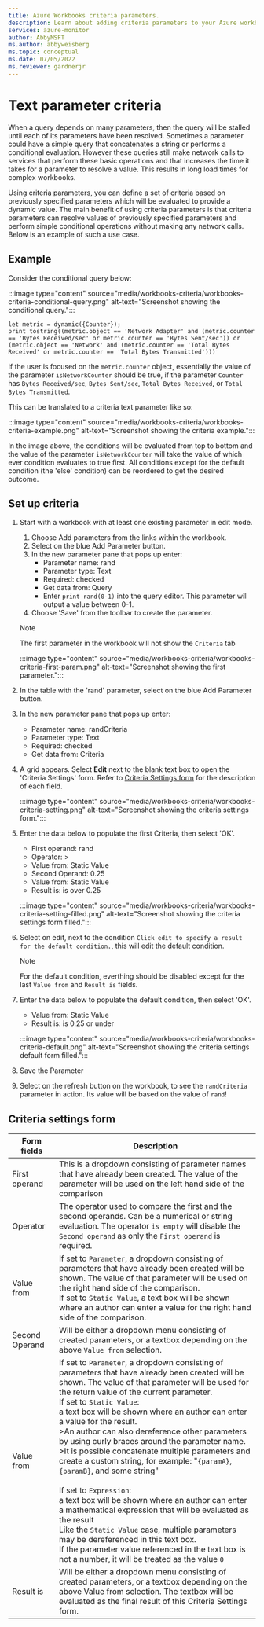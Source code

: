 ```yaml
---
title: Azure Workbooks criteria parameters.
description: Learn about adding criteria parameters to your Azure workbook.
services: azure-monitor
author: AbbyMSFT
ms.author: abbyweisberg
ms.topic: conceptual
ms.date: 07/05/2022
ms.reviewer: gardnerjr
---
```


# Text parameter criteria

When a query depends on many parameters, then the query will be stalled until each of its parameters have been resolved. Sometimes a parameter could have a simple query that concatenates a string or performs a conditional evaluation. However these queries still make network calls to services that perform these basic operations and that increases the time it takes for a parameter to resolve a value. This results in long load times for complex workbooks.

Using criteria parameters, you can define a set of criteria based on previously specified parameters which will be evaluated to provide a dynamic value. The main benefit of using criteria parameters is that criteria parameters can resolve values of previously specified parameters and perform simple conditional operations without making any network calls. Below is an example of such a use case.

## Example
Consider the conditional query below:

:::image type="content" source="media/workbooks-criteria/workbooks-criteria-conditional-query.png" alt-text="Screenshot showing the conditional query.":::

```
let metric = dynamic({Counter});
print tostring((metric.object == 'Network Adapter' and (metric.counter == 'Bytes Received/sec' or metric.counter == 'Bytes Sent/sec')) or (metric.object == 'Network' and (metric.counter == 'Total Bytes Received' or metric.counter == 'Total Bytes Transmitted')))
```

If the user is focused on the `metric.counter` object, essentially the value of the parameter `isNetworkCounter` should be true, if the parameter `Counter` has `Bytes Received/sec`, `Bytes Sent/sec`, `Total Bytes Received`, or `Total Bytes Transmitted`.

This can be translated to a criteria text parameter like so:

:::image type="content" source="media/workbooks-criteria/workbooks-criteria-example.png" alt-text="Screenshot showing the criteria example.":::

In the image above, the conditions will be evaluated from top to bottom and the value of the parameter `isNetworkCounter` will take the value of which ever condition evaluates to true first. All conditions except for the default condition (the 'else' condition) can be reordered to get the desired outcome.

## Set up criteria
1. Start with a workbook with at least one existing parameter in edit mode.
    1. Choose Add parameters from the links within the workbook.
    1. Select on the blue Add Parameter button.
    1. In the new parameter pane that pops up enter:
        - Parameter name: rand
        - Parameter type: Text
        - Required: checked
        - Get data from: Query
        - Enter `print rand(0-1)` into the query editor. This parameter will output a value between 0-1.
    1. Choose 'Save' from the toolbar to create the parameter. 

    > [!NOTE]
    > The first parameter in the workbook will not show the `Criteria` tab

     :::image type="content" source="media/workbooks-criteria/workbooks-criteria-first-param.png" alt-text="Screenshot showing the first parameter.":::

1. In the table with the 'rand' parameter, select on the blue Add Parameter button.
1. In the new parameter pane that pops up enter:
    - Parameter name: randCriteria
    - Parameter type: Text
    - Required: checked
    - Get data from: Criteria
1. A grid appears. Select **Edit** next to the blank text box to open the 'Criteria Settings' form. Refer to [Criteria Settings form](#criteria-settings-form) for the description of each field.

   :::image type="content" source="media/workbooks-criteria/workbooks-criteria-setting.png" alt-text="Screenshot showing the criteria settings form.":::

1. Enter the data below to populate the first Criteria, then select 'OK'.
    - First operand: rand
    - Operator: >
    - Value from: Static Value
    - Second Operand: 0.25
    - Value from: Static Value
    - Result is: is over 0.25

   :::image type="content" source="media/workbooks-criteria/workbooks-criteria-setting-filled.png" alt-text="Screenshot showing the criteria settings form filled.":::

1. Select on edit, next to the condition `Click edit to specify a result for the default condition.`, this will edit the default condition.

    > [!NOTE]
    > For the default condition, everthing should be disabled except for the last `Value from` and `Result is` fields.

1. Enter the data below to populate the default condition, then select 'OK'.
    - Value from: Static Value
    - Result is: is 0.25 or under

   :::image type="content" source="media/workbooks-criteria/workbooks-criteria-default.png" alt-text="Screenshot showing the criteria settings default form filled.":::

1. Save the Parameter
1. Select on the refresh button on the workbook, to see the `randCriteria` parameter in action. Its value will be based on the value of `rand`!

## Criteria settings form
|Form fields|Description|
|-----------|----------|
|First operand| This is a dropdown consisting of parameter names that have already been created. The value of the parameter will be used on the left hand side of the comparison |
|Operator|The operator used to compare the first and the second operands. Can be a numerical or string evaluation. The operator `is empty` will disable the `Second operand` as only the `First operand` is required.|
|Value from|If set to `Parameter`, a dropdown consisting of parameters that have already been created will be shown. The value of that parameter will be used on the right hand side of the comparison.<br/> If set to `Static Value`, a text box will be shown where an author can enter a value for the right hand side of the comparison.|
|Second Operand| Will be either a dropdown menu consisting of created parameters, or a textbox depending on the above `Value from` selection.|
|Value from|If set to `Parameter`, a dropdown consisting of parameters that have already been created will be shown. The value of that parameter will be used for the return value of the current parameter.<br/> If set to `Static Value`:<br>a text box will be shown where an author can enter a value for the result.<br>>An author can also dereference other parameters by using curly braces around the parameter name.<br>>It is possible concatenate multiple parameters and create a custom string, for example: "`{paramA}`, `{paramB}`, and some string" <br><br>If set to `Expression`:<br> a text box will be shown where an author can enter a mathematical expression that will be evaluated as the result<br>Like the `Static Value` case, multiple parameters may be dereferenced in this text box.<br>If the parameter value referenced in the text box is not a number, it will be treated as the value `0`|
|Result is| Will be either a dropdown menu consisting of created parameters, or a textbox depending on the above Value from selection. The textbox will be evaluated as the final result of this Criteria Settings form.
